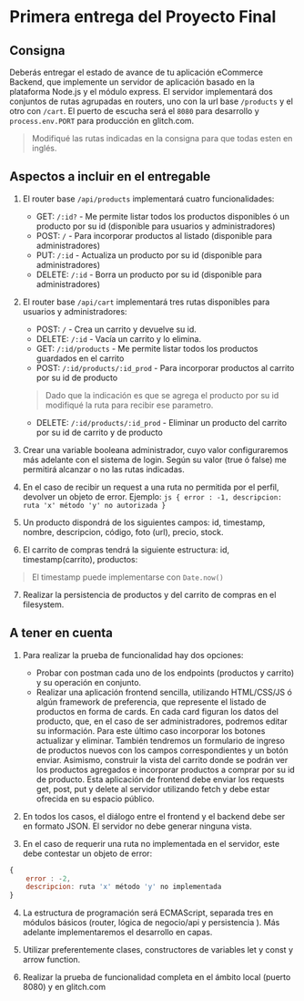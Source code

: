 # Primera entrega del Proyecto Final

## Consigna

Deberás entregar el estado de avance de tu aplicación eCommerce Backend, que implemente un servidor de aplicación basado en la plataforma Node.js y el módulo express. El servidor implementará dos conjuntos de rutas agrupadas en routers, uno con la url base `/products` y el otro con `/cart`. El puerto de escucha será el `8080` para desarrollo y `process.env.PORT` para producción en glitch.com.

> Modifiqué las rutas indicadas en la consigna para que todas esten en inglés.

## Aspectos a incluir en el entregable

1) El router base `/api/products` implementará cuatro funcionalidades:
    - GET: `/:id?` - Me permite listar todos los productos disponibles ó un producto por su id (disponible para usuarios y administradores)
    - POST: `/` - Para incorporar productos al listado (disponible para administradores)
    - PUT: `/:id` - Actualiza un producto por su id (disponible para administradores)
    - DELETE: `/:id` - Borra un producto por su id (disponible para administradores)

2) El router base `/api/cart` implementará tres rutas disponibles para usuarios y administradores:
    - POST: `/` - Crea un carrito y devuelve su id.
    - DELETE: `/:id` - Vacía un carrito y lo elimina.
    - GET: `/:id/products` - Me permite listar todos los productos guardados en el carrito
    - POST: `/:id/products/:id_prod` - Para incorporar productos al carrito por su id de producto

    > Dado que la indicación es que se agrega el producto por su id modifiqué la ruta para recibir ese parametro.

    - DELETE: `/:id/products/:id_prod` - Eliminar un producto del carrito por su id de carrito y de producto

3) Crear una variable booleana administrador, cuyo valor configuraremos más adelante con el sistema de login. Según su valor (true ó false) me permitirá alcanzar o no las rutas indicadas. 

4) En el caso de recibir un request a una ruta no permitida por el perfil, devolver un objeto de error. Ejemplo: 
```js { error : -1, descripcion: ruta 'x' método 'y' no autorizada }```

5) Un producto dispondrá de los siguientes campos:  id, timestamp, nombre, descripcion, código, foto (url), precio, stock.

6) El carrito de compras tendrá la siguiente estructura: id, timestamp(carrito), productos: 

> El timestamp puede implementarse con `Date.now()`

7) Realizar la persistencia de productos y del carrito de compras en el filesystem.

## A tener en cuenta

1) Para realizar la prueba de funcionalidad hay dos opciones:
    - Probar con postman cada uno de los endpoints (productos y carrito) y su operación en conjunto.
    - Realizar una aplicación frontend sencilla, utilizando HTML/CSS/JS ó algún framework de preferencia, que represente el listado de productos en forma de cards. En cada card figuran los datos del producto, que, en el caso de ser administradores, podremos editar su información. Para este último caso incorporar los botones actualizar y eliminar. También tendremos un formulario de ingreso de productos nuevos con los campos correspondientes y un botón enviar. Asimismo, construir la vista del carrito donde se podrán ver los productos agregados e incorporar productos a comprar por su id de producto. Esta aplicación de frontend debe enviar los requests get, post, put y delete al servidor utilizando fetch y debe estar ofrecida en su espacio público.

2) En todos los casos, el diálogo entre el frontend y el backend debe ser en formato JSON. El servidor no debe generar ninguna vista.

3) En el caso de requerir una ruta no implementada en el servidor, este debe contestar un objeto de error: 
```js
{
    error : -2,
    descripcion: ruta 'x' método 'y' no implementada
}
```

4) La estructura de programación será ECMAScript, separada tres en módulos básicos (router, lógica de negocio/api y persistencia ). Más adelante implementaremos el desarrollo en capas. 

5) Utilizar preferentemente clases, constructores de variables let y const y arrow function.

6) Realizar la prueba de funcionalidad completa en el ámbito local (puerto 8080) y en glitch.com